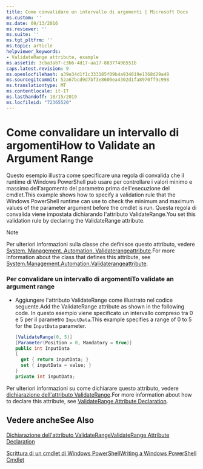 ```yaml
---
title: Come convalidare un intervallo di argomenti | Microsoft Docs
ms.custom: ''
ms.date: 09/13/2016
ms.reviewer: ''
ms.suite: ''
ms.tgt_pltfrm: ''
ms.topic: article
helpviewer_keywords:
- ValidateRange attribute, example
ms.assetid: 3cba3ab7-c3b6-4d17-aa17-88377496551b
caps.latest.revision: 9
ms.openlocfilehash: a39e34d1f1c333185f09b4a934819e1368d29a48
ms.sourcegitcommit: 52a67bcd9d7bf3e8600ea4302d1fa8970ff9c998
ms.translationtype: MT
ms.contentlocale: it-IT
ms.lasthandoff: 10/15/2019
ms.locfileid: "72365520"
---
```

# <a name="how-to-validate-an-argument-range"></a><span data-ttu-id="8d16b-102">Come convalidare un intervallo di argomenti</span><span class="sxs-lookup"><span data-stu-id="8d16b-102">How to Validate an Argument Range</span></span>

<span data-ttu-id="8d16b-103">Questo esempio illustra come specificare una regola di convalida che il runtime di Windows PowerShell può usare per controllare i valori minimo e massimo dell'argomento del parametro prima dell'esecuzione del cmdlet.</span><span class="sxs-lookup"><span data-stu-id="8d16b-103">This example shows how to specify a validation rule that the Windows PowerShell runtime can use to check the minimum and maximum values of the parameter argument before the cmdlet is run.</span></span> <span data-ttu-id="8d16b-104">Questa regola di convalida viene impostata dichiarando l'attributo ValidateRange.</span><span class="sxs-lookup"><span data-stu-id="8d16b-104">You set this validation rule by declaring the ValidateRange attribute.</span></span>

> [!NOTE]
> <span data-ttu-id="8d16b-105">Per ulteriori informazioni sulla classe che definisce questo attributo, vedere [System. Management. Automation. Validaterangeattribute](/dotnet/api/System.Management.Automation.ValidateRangeAttribute).</span><span class="sxs-lookup"><span data-stu-id="8d16b-105">For more information about the class that defines this attribute, see [System.Management.Automation.Validaterangeattribute](/dotnet/api/System.Management.Automation.ValidateRangeAttribute).</span></span>

### <a name="to-validate-an-argument-range"></a><span data-ttu-id="8d16b-106">Per convalidare un intervallo di argomenti</span><span class="sxs-lookup"><span data-stu-id="8d16b-106">To validate an argument range</span></span>

- <span data-ttu-id="8d16b-107">Aggiungere l'attributo ValidateRange come illustrato nel codice seguente.</span><span class="sxs-lookup"><span data-stu-id="8d16b-107">Add the ValidateRange attribute as shown in the following code.</span></span> <span data-ttu-id="8d16b-108">In questo esempio viene specificato un intervallo compreso tra 0 e 5 per il parametro `InputData`.</span><span class="sxs-lookup"><span data-stu-id="8d16b-108">This example specifies a range of 0 to 5 for the `InputData` parameter.</span></span>

    ```csharp
    [ValidateRange(0, 5)]
    [Parameter(Position = 0, Mandatory = true)]
    public int InputData
    {
      get { return inputData; }
      set { inputData = value; }
    }
    private int inputData;
    ```

<span data-ttu-id="8d16b-109">Per ulteriori informazioni su come dichiarare questo attributo, vedere [dichiarazione dell'attributo ValidateRange](./validaterange-attribute-declaration.md).</span><span class="sxs-lookup"><span data-stu-id="8d16b-109">For more information about how to declare this attribute, see [ValidateRange Attribute Declaration](./validaterange-attribute-declaration.md).</span></span>

## <a name="see-also"></a><span data-ttu-id="8d16b-110">Vedere anche</span><span class="sxs-lookup"><span data-stu-id="8d16b-110">See Also</span></span>

[<span data-ttu-id="8d16b-111">Dichiarazione dell'attributo ValidateRange</span><span class="sxs-lookup"><span data-stu-id="8d16b-111">ValidateRange Attribute Declaration</span></span>](./validaterange-attribute-declaration.md)

[<span data-ttu-id="8d16b-112">Scrittura di un cmdlet di Windows PowerShell</span><span class="sxs-lookup"><span data-stu-id="8d16b-112">Writing a Windows PowerShell Cmdlet</span></span>](./writing-a-windows-powershell-cmdlet.md)
